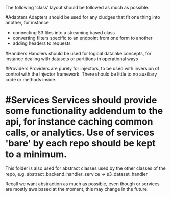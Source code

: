 The following 'class' layout should be followed as much as possible.

#Adapters
Adapters should be used for any cludges that fit one thing into another, for instance
- connecting S3 files into a streaming based class
- converting filters specific to an endpoint from one form to another
- adding headers to requests

#Handlers
Handlers should be used for logical datalake concepts, for instance
dealing with datasets or partitions in operational ways

#Providers
Providers are purely for injectors, to be used with inversion of control
with the Injector framework. 
There should be little to no auxiliary code or methods inside.

#Services
Services should provide some functionality addendum to the api,
for instance caching common calls, or analytics.
Use of services 'bare' by each repo should be kept to a minimum.
=

This folder is also used for abstract classes used by the other classes of the repo,
e.g. abstract_backend_handler_service -> s3_dataset_handler

Recall we want abstraction as much as possible, even though or services
are mostly aws based at the moment, this may change in the future.

